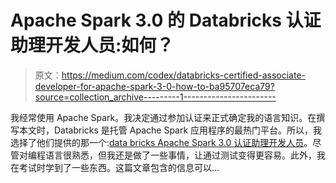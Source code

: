 # Apache Spark 3.0 的 Databricks 认证助理开发人员:如何？

> 原文：<https://medium.com/codex/databricks-certified-associate-developer-for-apache-spark-3-0-how-to-ba95707eca79?source=collection_archive---------1----------------------->

我经常使用 Apache Spark。我决定通过参加认证来正式确定我的语言知识。在撰写本文时，Databricks 是托管 Apache Spark 应用程序的最热门平台。所以，我选择了他们提供的那一个:[data bricks Apache Spark 3.0 认证助理开发人员](https://academy.databricks.com/exam/databricks-certified-associate-developer)。尽管对编程语言很熟悉，但我还是做了一些事情，让通过测试变得更容易。此外，我在考试时学到了一些东西。这篇文章包含的信息可以…